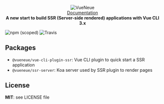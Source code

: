 <p align="center">
  <img src="https://s3.eu-west-2.amazonaws.com/yabab/vueneue.png" alt="VueNeue">
  <br>
  <a href="#">Documentation</a>
  <br>
  <strong>A new start to build SSR (Server-side rendered) applications with Vue CLI 3.x</strong>
</p>

![npm (scoped)](https://img.shields.io/npm/v/@vueneue/vue-cli-plugin-ssr.svg?style=flat-square)
![Travis](https://img.shields.io/travis/vueneue/ssr.svg?style=flat-square)

## Packages

- `@vueneue/vue-cli-plugin-ssr`: Vue CLI plugin to quick start a SSR application
- `@vueneue/ssr-server`: Koa server used by SSR plugin to render pages

## License

**MIT**: see LICENSE file
